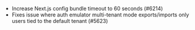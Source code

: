 - Increase Next.js config bundle timeout to 60 seconds (#6214)
- Fixes issue where auth emulator multi-tenant mode exports/imports only users tied to the default tenant (#5623)
